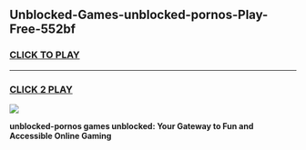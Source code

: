 
## Unblocked-Games-unblocked-pornos-Play-Free-552bf
<h3>
<a href="https://premium76.site?title=unblocked-pornos&ref=10A">CLICK TO PLAY</a></h3>
<hr>

<h3>
<a href="https://premium76.site?title=unblocked-pornos&ref=10A">CLICK 2 PLAY</a>
  
</h3>

<a href="https://premium76.site?title=unblocked-pornos&ref=10A"><img src="https://clearcache.store/games.png"></a>


**unblocked-pornos games unblocked: Your Gateway to Fun and Accessible Online Gaming**
